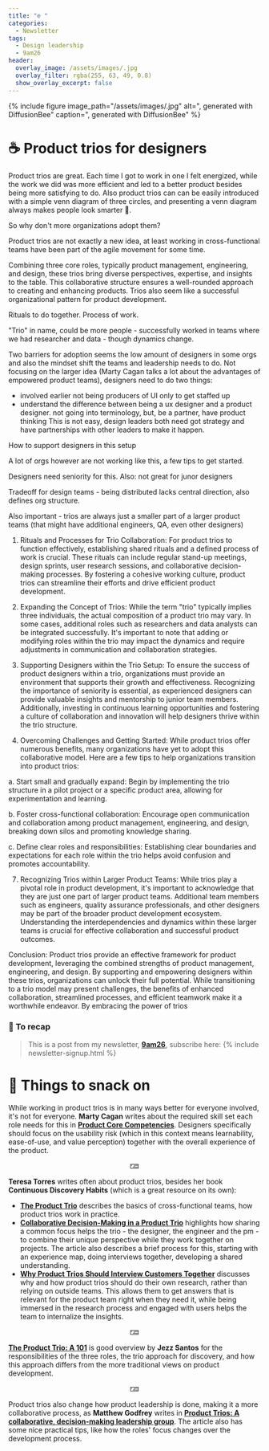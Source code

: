 ```yaml
---
title: "e "
categories:
  - Newsletter
tags:
  - Design leadership
  - 9am26
header:
  overlay_image: /assets/images/.jpg
  overlay_filter: rgba(255, 63, 49, 0.8)
  show_overlay_excerpt: false
---
```


{% include figure image_path="/assets/images/.jpg" alt=", generated with DiffusionBee" caption=", generated with DiffusionBee" %}

# ☕ Product trios for designers

Product trios are great. Each time I got to work in one I felt energized, while the work we did was more efficient and led to a better product besides being more satisfying to do. Also product trios can can be easily introduced with a simple venn diagram of three circles, and presenting a venn diagram always makes people look smarter 🔗.

So why don't more organizations adopt them? 

Product trios are not exactly a new idea, at least working in cross-functional teams have been part of the agile movement for some time. 

Combining three core roles, typically product management, engineering, and design, these trios bring diverse perspectives, expertise, and insights to the table. This collaborative structure ensures a well-rounded approach to creating and enhancing products. Trios also seem like a successful organizational pattern for product development.

Rituals to do together. Process of work.

"Trio" in name, could be more people - successfully worked in teams where we had researcher and data - though dynamics change.

Two barriers for adoption seems the low amount of designers in some orgs and also the mindset shift the teams and leadership needs to do. Not focusing on the larger idea (Marty Cagan talks a lot about the advantages of empowered product teams), designers need to do two things:
 - involved earlier not being producers of UI only to get staffed up
 - understand the difference between being a ux designer and a product designer. not going into terminology, but, be a partner, have product thinking
 This is not easy, design leaders both need got strategy and have partnerships with other leaders to make it happen.

How to support designers in this setup

A lot of orgs however are not working like this, a few tips to get started.

Designers need seniority for this. Also: not great for junor designers

Tradeoff for design teams - being distributed lacks central direction, also defines org structure.



Also important - trios are always just a smaller part of a larger product teams (that might have additional engineers, QA, even other designers)


1.  Rituals and Processes for Trio Collaboration: For product trios to function effectively, establishing shared rituals and a defined process of work is crucial. These rituals can include regular stand-up meetings, design sprints, user research sessions, and collaborative decision-making processes. By fostering a cohesive working culture, product trios can streamline their efforts and drive efficient product development.
    
2.  Expanding the Concept of Trios: While the term "trio" typically implies three individuals, the actual composition of a product trio may vary. In some cases, additional roles such as researchers and data analysts can be integrated successfully. It's important to note that adding or modifying roles within the trio may impact the dynamics and require adjustments in communication and collaboration strategies.
    
3.  Supporting Designers within the Trio Setup: To ensure the success of product designers within a trio, organizations must provide an environment that supports their growth and effectiveness. Recognizing the importance of seniority is essential, as experienced designers can provide valuable insights and mentorship to junior team members. Additionally, investing in continuous learning opportunities and fostering a culture of collaboration and innovation will help designers thrive within the trio structure.
    
4.  Overcoming Challenges and Getting Started: While product trios offer numerous benefits, many organizations have yet to adopt this collaborative model. Here are a few tips to help organizations transition into product trios:
    

a. Start small and gradually expand: Begin by implementing the trio structure in a pilot project or a specific product area, allowing for experimentation and learning.

b. Foster cross-functional collaboration: Encourage open communication and collaboration among product management, engineering, and design, breaking down silos and promoting knowledge sharing.

c. Define clear roles and responsibilities: Establishing clear boundaries and expectations for each role within the trio helps avoid confusion and promotes accountability.

7.  Recognizing Trios within Larger Product Teams: While trios play a pivotal role in product development, it's important to acknowledge that they are just one part of larger product teams. Additional team members such as engineers, quality assurance professionals, and other designers may be part of the broader product development ecosystem. Understanding the interdependencies and dynamics within these larger teams is crucial for effective collaboration and successful product outcomes.

Conclusion: Product trios provide an effective framework for product development, leveraging the combined strengths of product management, engineering, and design. By supporting and empowering designers within these trios, organizations can unlock their full potential. While transitioning to a trio model may present challenges, the benefits of enhanced collaboration, streamlined processes, and efficient teamwork make it a worthwhile endeavor. By embracing the power of trios

### 🥤 To recap

> This is a post from my newsletter, **[9am26](https://polgarp.com/categories/newsletter/)**, subscribe here:
> {% include newsletter-signup.html %}

# 🍪 Things to snack on

While working in product trios is in many ways better for everyone involved, it's not for everyone. **Marty Cagan** writes about the required skill set each role needs for this in [**Product Core Competencies**](https://www.svpg.com/product-core-competencies/). Designers specifically should focus on the usability risk (which in this context means learnability, ease-of-use, and value perception) together with the overall experience of the product.

<p style="text-align: center;">🁅</p>

**Teresa Torres** writes often about product trios, besides her book **Continuous Discovery Habits** (which is a great resource on its own):
- [**The Product Trio**](https://www.producttalk.org/2021/05/product-trio/) describes the basics of cross-functional teams, how product trios work in practice.
- [**Collaborative Decision-Making in a Product Trio**](https://www.producttalk.org/2021/06/decision-making-in-a-product-trio/) highlights how sharing a common focus helps the trio - the designer, the engineer and the pm - to combine their unique perspective while they work together on projects. The article also describes a brief process for this, starting with an experience map, doing interviews together, developing a shared understanding.
- [**Why Product Trios Should Interview Customers Together**](https://www.producttalk.org/2020/03/interview-customers-together/) discusses why and how product trios should do their own research, rather than relying on outside teams. This allows them to get answers that is relevant for the product team right when they need it, while being immersed in the research process and engaged with users helps the team to internalize the insights.

<p style="text-align: center;">🁅</p>

[**The Product Trio: A 101**](https://www.end-game.com/blog/the-product-trio-a-101) is good overview by **Jezz Santos** for the responsibilities of the three roles, the trio approach for discovery, and how this approach differs from the more traditional views on product development. 

<p style="text-align: center;">🁅</p>

Product trios also change how product leadership is done, making it a more collaborative process, as **Matthew Godfrey** writes in [**Product Trios: A collaborative, decision-making leadership group**](https://medium.com/ingeniouslysimple/product-trios-a-collaborative-decision-making-leadership-group-91ea95453841). The article also has some nice practical tips, like how the roles' focus changes over the development process.




